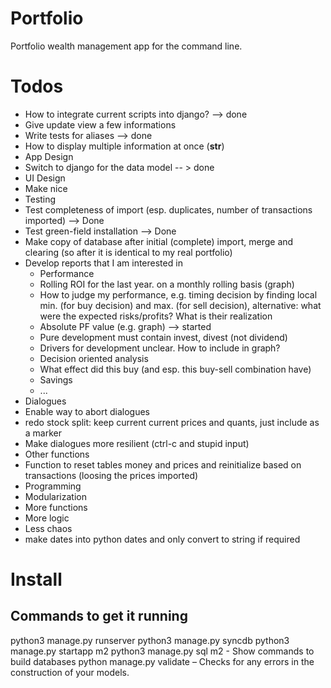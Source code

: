 Portfolio
=========

Portfolio wealth management app for the command line.

Todos
=====
* How to integrate current scripts into django? --> done
* Give update view a few informations
* Write tests for aliases --> done
* How to display multiple information at once (__str__)
* App Design
 * Switch to django for the data model -- > done
* UI Design
 * Make nice
* Testing
 * Test completeness of import (esp. duplicates, number of transactions imported) --> Done
 * Test green-field installation --> Done
 * Make copy of database after initial (complete) import, merge and clearing (so after it is identical to my real portfolio)
* Develop reports that I am interested in
  * Performance
   * Rolling ROI for the last year. on a monthly rolling basis (graph)
   * How to judge my performance, e.g. timing decision by finding local min. (for buy decision) and max. (for sell decision), alternative: what were the expected risks/profits? What is their realization
   * Absolute PF value (e.g. graph) --> started
    * Pure development must contain invest, divest (not dividend)
    * Drivers for development unclear. How to include in graph?
   * Decision oriented analysis
    * What effect did this buy (and esp. this buy-sell combination have)
  * Savings
  * ...
* Dialogues
 * Enable way to abort dialogues
 * redo stock split: keep current current prices and quants, just include as a marker
 * Make dialogues more resilient (ctrl-c and stupid input) 
* Other functions
 * Function to reset tables money and prices and reinitialize based on transactions (loosing the prices imported)
* Programming
 * Modularization
 * More functions
 * More logic
 * Less chaos
 * make dates into python dates and only convert to string if required

Install
===
Commands to get it running
---
python3 manage.py runserver
python3 manage.py syncdb
python3 manage.py startapp m2
python3 manage.py sql m2 - Show commands to build databases
python manage.py validate – Checks for any errors in the construction of your models.
